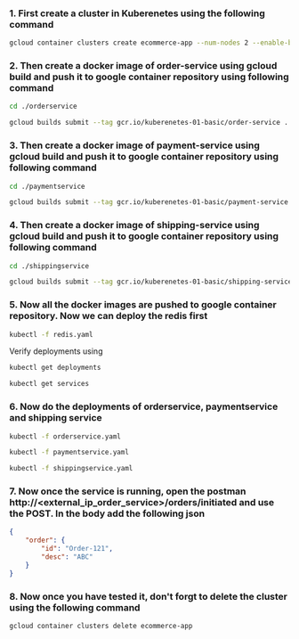 ### 1. First create a cluster in Kuberenetes using the following command
```bash
gcloud container clusters create ecommerce-app --num-nodes 2 --enable-basic-auth --issue-client-certificate --zone europe-west1-b
```

### 2. Then create a docker image of order-service using gcloud build and push it to google container repository using following command
```bash
cd ./orderservice

gcloud builds submit --tag gcr.io/kuberenetes-01-basic/order-service .

```

### 3. Then create a docker image of payment-service using gcloud build and push it to google container repository using following command
```bash
cd ./paymentservice

gcloud builds submit --tag gcr.io/kuberenetes-01-basic/payment-service .

```

### 4. Then create a docker image of shipping-service using gcloud build and push it to google container repository using following command
```bash
cd ./shippingservice

gcloud builds submit --tag gcr.io/kuberenetes-01-basic/shipping-service .

```

### 5. Now all the docker images are pushed to google container repository. Now we can deploy the redis first
```bash
kubectl -f redis.yaml

```
Verify deployments using 
```bash
kubectl get deployments

kubectl get services
```

### 6. Now do the deployments of orderservice, paymentservice and shipping service
```bash
kubectl -f orderservice.yaml

kubectl -f paymentservice.yaml

kubectl -f shippingservice.yaml
```

### 7. Now once the service is running, open the postman http://<external_ip_order_service>/orders/initiated and use the POST. In the body add the following json 
```json
{
	"order": {
		"id": "Order-121",
		"desc": "ABC"
	}
}
```
### 8. Now once you have tested it, don't forgt to delete the cluster using the following command
```bash
gcloud container clusters delete ecommerce-app
```